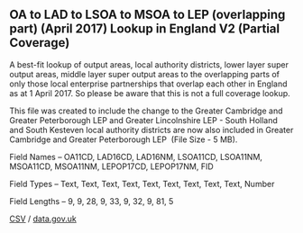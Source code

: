## OA to LAD to LSOA to MSOA to LEP (overlapping part) (April 2017) Lookup in England V2 (Partial Coverage)

A best-fit lookup of output
areas, local authority districts, lower layer super output areas, middle layer
super output areas to the overlapping parts of only those local enterprise
partnerships that overlap each other in England as at 1 April 2017. So please
be aware that this is not a full coverage lookup. 





This file was created to
include the change to the Greater Cambridge and Greater Peterborough LEP and
Greater Lincolnshire LEP - South Holland and South Kesteven local authority
districts are now also included in Greater Cambridge and Greater Peterborough
LEP  (File Size - 5 MB). 







Field Names – OA11CD, LAD16CD, LAD16NM, LSOA11CD, LSOA11NM,
MSOA11CD, MSOA11NM, LEPOP17CD, LEPOP17NM, FID



Field Types – Text, Text, Text, Text, Text, Text, Text, Text,
Text, Number



Field Lengths – 9, 9, 28, 9, 33, 9, 32, 9, 81, 5

[CSV](csv/192.csv) / [data.gov.uk](https://data.gov.uk/dataset/cb152865-4b65-4da4-88b8-8cc62673ed06/oa-to-lad-to-lsoa-to-msoa-to-lep-overlapping-part-april-2017-lookup-in-england-v2-partial-coverage)

